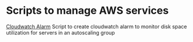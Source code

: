 # Scripts to manage AWS services

[Cloudwatch Alarm](https://github.com/hmann12/aws-scripts/blob/master/cloudwatch_alarm.py) Script to create cloudwatch alarm to monitor disk space utilization for servers in an autoscaling group

